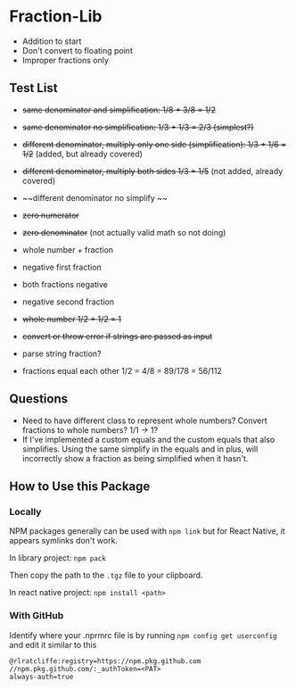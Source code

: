 # Fraction-Lib

- Addition to start
- Don't convert to floating point
- Improper fractions only

## Test List 
- ~~same denominator and simplification: 1/8 + 3/8 = 1/2~~
- ~~same denominator no simplification: 1/3 + 1/3 = 2/3 (simplest?)~~
- ~~different denominator, multiply only one side (simplification): 1/3 + 1/6 = 1/2~~ (added, but already covered)
- ~~different denominator, multiply both sides 1/3 + 1/5~~ (not added, already covered)
- ~~different denominator no simplify ~~
- ~~zero numerator~~
- ~~zero denominator~~ (not actually valid math so not doing)
- whole number + fraction
- negative first fraction
- both fractions negative
- negative second fraction
- ~~whole number 1/2 + 1/2 = 1~~
- ~~convert or throw error if strings are passed as input~~

- parse string fraction?
- fractions equal each other 1/2 = 4/8 = 89/178 = 56/112

## Questions
- Need to have different class to represent whole numbers? Convert fractions to whole numbers? 1/1 -> 1?
- If I've implemented a custom equals and the custom equals that also simplifies. Using the same simplify in the equals and in plus, will incorrectly show a fraction as being simplified when it hasn't.

## How to Use this Package

### Locally
NPM packages generally can be used with `npm link` but for React Native, it appears symlinks don't work.

In library project:
`npm pack`

Then copy the path to the `.tgz` file to your clipboard.

In react native project:
`npm install <path>`

### With GitHub
Identify where your .nprmrc file is by running `npm config get userconfig` and edit it similar to this 

```
@rlratcliffe:registry=https://npm.pkg.github.com
//npm.pkg.github.com/:_authToken=<PAT>
always-auth=true

```